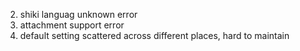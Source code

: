 2. shiki languag unknown error
3. attachment support error
4. default setting scattered across different places, hard to maintain